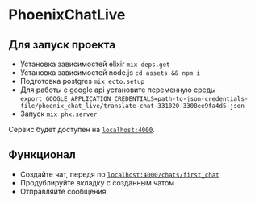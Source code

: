 # PhoenixChatLive

## Для запуск проекта

  * Установка зависимостей elixir `mix deps.get`
  * Установка зависимостей node.js `cd assets && npm i`
  * Подготовка postgres `mix ecto.setup`
  * Для работы с google api установите переменную среды\
    `export GOOGLE_APPLICATION_CREDENTIALS=path-to-json-credentials-file/phoenix_chat_live/translate-chat-331020-3308ee9fa4d5.json`
  * Запуск `mix phx.server`

Сервис будет доступен на [`localhost:4000`](http://localhost:4000).

## Функционал

  * Создайте чат, передя по [`localhost:4000/chats/first_chat`](http://localhost:4000/chats/first_chat)
  * Продублируйте вкладку с созданным чатом
  * Отправляйте сообщения
